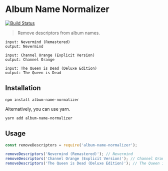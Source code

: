 # Album Name Normalizer

[![Build Status](https://travis-ci.org/guytepper/album-name-normalizer.svg?branch=master)](https://travis-ci.org/guytepper/album-name-normalizer)

> Remove descriptors from album names.

```
input: Nevermind (Remastered)
output: Nevermind

input: Channel Orange (Explicit Version)
output: Channel Orange

input: The Queen is Dead (Deluxe Edition)
output: The Queen is Dead
```

## Installation

```
npm install album-name-normalizer
```

Alternatively, you can use yarn.

```
yarn add album-name-normalizer
```

## Usage

```javascript
const removeDescriptors = require('album-name-normalizer');

removeDescriptors('Nevermind (Remastered)'); // Nevermind
removeDescriptors('Channel Orange (Explicit Version)'); // Channel Orange
removeDescriptors('The Queen is Dead (Deluxe Edition)'); // The Queen is Dead
```
